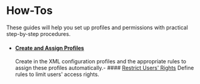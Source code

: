 # How-Tos

These guides will help you set up profiles and permissions with practical step-by-step procedures.

- #### [Create and Assign Profiles](/docs/identitymanager/6.1/identitymanager/integration-guide/profiles-permissions/how-tos/create-assign-profiles/index.md)
  Create in the XML configuration profiles and the appropriate rules to assign these profiles
  automatically.- ####
  [Restrict Users' Rights](/docs/identitymanager/6.1/identitymanager/integration-guide/profiles-permissions/how-tos/rightsrestriction/index.md)
  Define rules to limit users' access rights.
